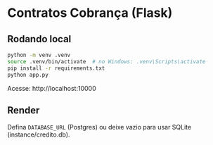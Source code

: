 # Contratos Cobrança (Flask)

## Rodando local
```bash
python -m venv .venv
source .venv/bin/activate  # no Windows: .venv\Scripts\activate
pip install -r requirements.txt
python app.py
```
Acesse: http://localhost:10000

## Render
Defina `DATABASE_URL` (Postgres) ou deixe vazio para usar SQLite (instance/credito.db).
